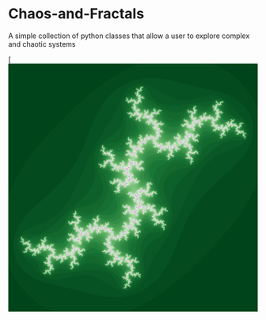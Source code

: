 # Chaos-and-Fractals


A  simple collection of python classes that allow a user to explore complex and chaotic systems 

[![Alt text](./julia-set.png)